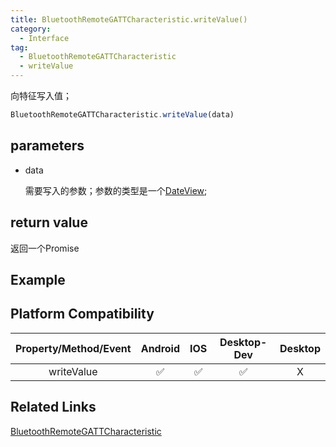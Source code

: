 ```yaml
---
title: BluetoothRemoteGATTCharacteristic.writeValue()
category:
  - Interface
tag:
  - BluetoothRemoteGATTCharacteristic
  - writeValue
---
```


向特征写入值；

```js
BluetoothRemoteGATTCharacteristic.writeValue(data)
```

## parameters

  - data

    需要写入的参数；参数的类型是一个[DateView](https://developer.mozilla.org/zh-CN/docs/Web/JavaScript/Reference/Global_Objects/DataView);

## return value

  返回一个Promise

## Example

## Platform Compatibility

| Property/Method/Event| Android | IOS | Desktop-Dev | Desktop |
|:------------:|:-------:|:---:|:-----------:|:-------:|
| writeValue   | ✅      | ✅  | ✅          | X      |

## Related Links
[BluetoothRemoteGATTCharacteristic](./index.md)


